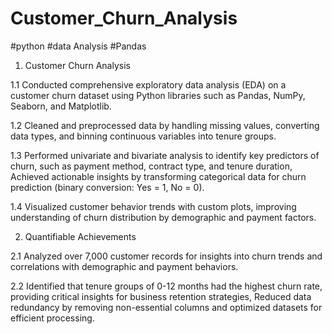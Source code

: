# Customer_Churn_Analysis
#python #data Analysis #Pandas

1. Customer Churn Analysis 

1.1 Conducted comprehensive exploratory data analysis (EDA) on a customer churn dataset using Python libraries such as Pandas, NumPy, Seaborn, and Matplotlib.

1.2 Cleaned and preprocessed data by handling missing values, converting data types, and binning continuous variables into tenure groups.
   
1.3 Performed univariate and bivariate analysis to identify key predictors of churn, such as payment method, contract type, and tenure duration,
   Achieved actionable insights by transforming categorical data for churn prediction (binary conversion: Yes = 1, No = 0).

1.4 Visualized customer behavior trends with custom plots, improving understanding of churn distribution by demographic and payment factors.

   
2. Quantifiable Achievements
   
2.1 Analyzed over 7,000 customer records for insights into churn trends and correlations with demographic and payment behaviors.

2.2 Identified that tenure groups of 0-12 months had the highest churn rate, providing critical insights for business retention strategies,
    Reduced data redundancy by removing non-essential columns and optimized datasets for efficient processing.
